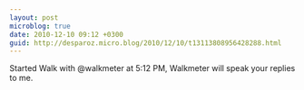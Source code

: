 ```yaml
---
layout: post
microblog: true
date: 2010-12-10 09:12 +0300
guid: http://desparoz.micro.blog/2010/12/10/t13113808956428288.html
---
```

Started Walk with @walkmeter at 5:12 PM, Walkmeter will speak your replies to me.
